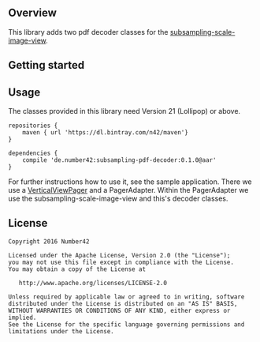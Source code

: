 Overview
-------
This library adds two pdf decoder classes for the [subsampling-scale-image-view].

Getting started
-------
Usage
-------

The classes provided in this library need Version 21 (Lollipop) or above.

```
repositories {
    maven { url 'https://dl.bintray.com/n42/maven'}
}

dependencies {
    compile 'de.number42:subsampling-pdf-decoder:0.1.0@aar'
}
```

For further instructions how to use it, see the sample application. There we use a [VerticalViewPager] and a PagerAdapter.
Within the PagerAdapter we use the subsampling-scale-image-view and this's decoder classes.


License
-------

    Copyright 2016 Number42

    Licensed under the Apache License, Version 2.0 (the "License");
    you may not use this file except in compliance with the License.
    You may obtain a copy of the License at

       http://www.apache.org/licenses/LICENSE-2.0

    Unless required by applicable law or agreed to in writing, software
    distributed under the License is distributed on an "AS IS" BASIS,
    WITHOUT WARRANTIES OR CONDITIONS OF ANY KIND, either express or implied.
    See the License for the specific language governing permissions and
    limitations under the License.


[subsampling-scale-image-view]: https://github.com/davemorrissey/subsampling-scale-image-view
[VerticalViewPager]: https://github.com/castorflex/VerticalViewPager